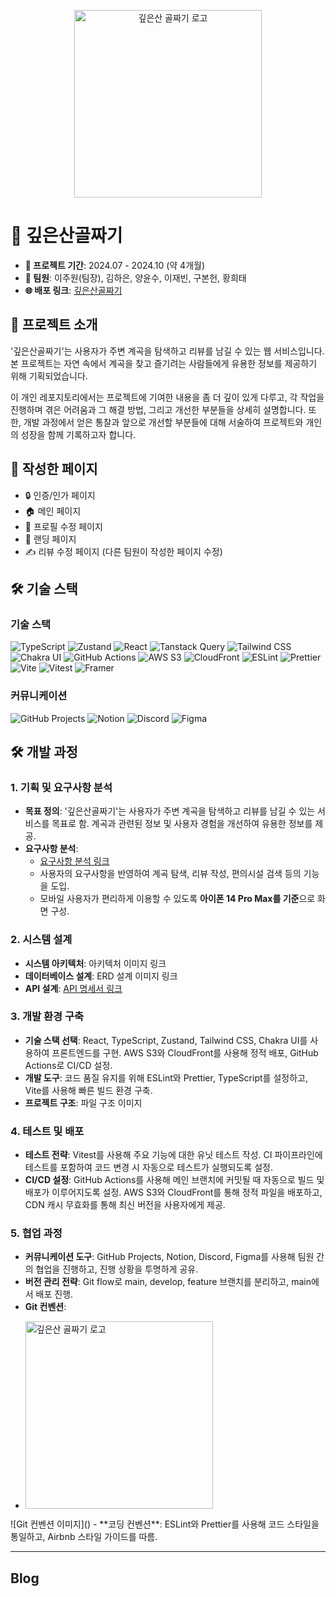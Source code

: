 <p align="center">
  <img width="300px" alt="깊은산 골짜기 로고" src="./src/assets/images/Logo.png">
</p>

# 🌲 깊은산골짜기

- **📅 프로젝트 기간**: 2024.07 - 2024.10 (약 4개월)
- **👥 팀원**: 이주원(팀장), 김하은, 양윤수, 이재빈, 구본헌, 황희태
- **🌐 배포 링크**: [깊은산골짜기](https://djw9hdrinhwdq.cloudfront.net/intro)

## 📌 프로젝트 소개

'깊은산골짜기'는 사용자가 주변 계곡을 탐색하고 리뷰를 남길 수 있는 웹 서비스입니다. 본 프로젝트는 자연 속에서 계곡을 찾고 즐기려는 사람들에게 유용한 정보를 제공하기 위해 기획되었습니다.

이 개인 레포지토리에서는 프로젝트에 기여한 내용을 좀 더 깊이 있게 다루고, 각 작업을 진행하며 겪은 어려움과 그 해결 방법, 그리고 개선한 부분들을 상세히 설명합니다. 또한, 개발 과정에서 얻은 통찰과 앞으로 개선할 부분들에 대해 서술하여 프로젝트와 개인의 성장을 함께 기록하고자 합니다.

## 📝 작성한 페이지

- 🔒 인증/인가 페이지
- 🏠 메인 페이지
- 📝 프로필 수정 페이지
- 🚀 랜딩 페이지
- ✍️ 리뷰 수정 페이지 (다른 팀원이 작성한 페이지 수정)

## 🛠️ 기술 스택

### 기술 스택
![TypeScript](https://img.shields.io/badge/TypeScript-%23007ACC.svg?style=for-the-badge&logo=typescript&logoColor=white) 
![Zustand](https://img.shields.io/badge/Zustand-%23000000.svg?style=for-the-badge&logo=zustand&logoColor=white) 
![React](https://img.shields.io/badge/React-%2320232a.svg?style=for-the-badge&logo=react&logoColor=%2361DAFB) 
![Tanstack Query](https://img.shields.io/badge/Tanstack_Query-%235A29E4.svg?style=for-the-badge&logo=tanstackquery&logoColor=white) 
![Tailwind CSS](https://img.shields.io/badge/Tailwind_CSS-%2338B2AC.svg?style=for-the-badge&logo=tailwind-css&logoColor=white) 
![Chakra UI](https://img.shields.io/badge/Chakra_UI-%234ED1C5.svg?style=for-the-badge&logo=chakraui&logoColor=white) 
![GitHub Actions](https://img.shields.io/badge/GitHub_Actions-%232671E5.svg?style=for-the-badge&logo=githubactions&logoColor=white) 
![AWS S3](https://img.shields.io/badge/AWS_S3-%23FF9900.svg?style=for-the-badge&logo=amazonaws&logoColor=white) 
![CloudFront](https://img.shields.io/badge/CloudFront-%23232F3E.svg?style=for-the-badge&logo=amazonaws&logoColor=white) 
![ESLint](https://img.shields.io/badge/ESLint-%234B32C3.svg?style=for-the-badge&logo=eslint&logoColor=white) 
![Prettier](https://img.shields.io/badge/Prettier-%23F7B93E.svg?style=for-the-badge&logo=prettier&logoColor=white) 
![Vite](https://img.shields.io/badge/Vite-%23646CFF.svg?style=for-the-badge&logo=vite&logoColor=white) 
![Vitest](https://img.shields.io/badge/Vitest-%23646CFF.svg?style=for-the-badge&logo=vitest&logoColor=white) 
![Framer](https://img.shields.io/badge/Framer-%23000000.svg?style=for-the-badge&logo=framer&logoColor=white)

### 커뮤니케이션
![GitHub Projects](https://img.shields.io/badge/GitHub_Projects-%23121011.svg?style=for-the-badge&logo=github&logoColor=white) 
![Notion](https://img.shields.io/badge/Notion-%23000000.svg?style=for-the-badge&logo=notion&logoColor=white) 
![Discord](https://img.shields.io/badge/Discord-%237289DA.svg?style=for-the-badge&logo=discord&logoColor=white) 
![Figma](https://img.shields.io/badge/Figma-%23F24E1E.svg?style=for-the-badge&logo=figma&logoColor=white)

## 🛠️ 개발 과정

### 1. 기획 및 요구사항 분석

- **목표 정의**: '깊은산골짜기'는 사용자가 주변 계곡을 탐색하고 리뷰를 남길 수 있는 서비스를 목표로 함. 계곡과 관련된 정보 및 사용자 경험을 개선하여 유용한 정보를 제공.
- **요구사항 분석**:
  - [요구사항 분석 링크](https://sharp-mare-97e.notion.site/59448b02f36a416d8c81715eda0c1aaf)
  - 사용자의 요구사항을 반영하여 계곡 탐색, 리뷰 작성, 편의시설 검색 등의 기능을 도입.
  - 모바일 사용자가 편리하게 이용할 수 있도록 **아이폰 14 Pro Max를 기준**으로 화면 구성.

### 2. 시스템 설계

- **시스템 아키텍처**: 아키텍처 이미지 링크
- **데이터베이스 설계**: ERD 설계 이미지 링크
- **API 설계**: [API 명세서 링크](https://sharp-mare-97e.notion.site/4f852172b00d413281e3c9074d118d6d?p=83cb7560fc2d475da4e8edc44860bc7a&pm=s)

### 3. 개발 환경 구축

- **기술 스택 선택**: React, TypeScript, Zustand, Tailwind CSS, Chakra UI를 사용하여 프론트엔드를 구현. AWS S3와 CloudFront를 사용해 정적 배포, GitHub Actions로 CI/CD 설정.
- **개발 도구**: 코드 품질 유지를 위해 ESLint와 Prettier, TypeScript를 설정하고, Vite를 사용해 빠른 빌드 환경 구축.
- **프로젝트 구조**: 파일 구조 이미지

### 4. 테스트 및 배포

- **테스트 전략**: Vitest를 사용해 주요 기능에 대한 유닛 테스트 작성. CI 파이프라인에 테스트를 포함하여 코드 변경 시 자동으로 테스트가 실행되도록 설정.
- **CI/CD 설정**: GitHub Actions를 사용해 메인 브랜치에 커밋될 때 자동으로 빌드 및 배포가 이루어지도록 설정. AWS S3와 CloudFront를 통해 정적 파일을 배포하고, CDN 캐시 무효화를 통해 최신 버전을 사용자에게 제공.

### 5. 협업 과정

- **커뮤니케이션 도구**: GitHub Projects, Notion, Discord, Figma를 사용해 팀원 간의 협업을 진행하고, 진행 상황을 투명하게 공유.
- **버전 관리 전략**: Git flow로 main, develop, feature 브랜치를 분리하고, main에서 배포 진행.
- **Git 컨벤션**:
- <p>
  <img width="300px" alt="깊은산 골짜기 로고" src="https://github.com/user-attachments/assets/7c0d82a4-e55d-4ba9-a096-df80ccbe688d">
</p>
 ![Git 컨벤션 이미지]()
- **코딩 컨벤션**: ESLint와 Prettier를 사용해 코드 스타일을 통일하고, Airbnb 스타일 가이드를 따름.

---

## Blog
